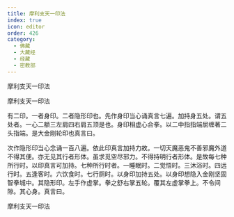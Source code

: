 ```yaml
---
title: 摩利支天一印法
index: true
icon: editor
order: 426
category:
  - 佛藏
  - 大藏经
  - 经藏
  - 密教部
---
```


  摩利支天一印法  

摩利支天一印法  

有二印。一者身印。二者隐形印也。先作身印当心诵真言七遍。加持身五处。谓五处者。一心二额三左肩四右肩五顶是也。身印相虚心合拳。以二中指指端屈缠著二头指端。是大金刚轮印也真言曰。  

次作隐形印当心念诵一百八遍。依此印真言加持力故。一切天魔恶鬼不善邪魔外道不得其便。亦无见其行者形体。虽求觅空尽邪力。不得持明行者形体。是故每七种所行时。以印真言可加持。七种所行时者。一睡眠时。二觉悟时。三沐浴时。四远行时。五逢客时。六饮食时。七行厕时。以身印加持五处。以身印想隐入金刚坚固智拳城中。其隐形印。左手作虚掌。拳之舒右掌五轮。覆其左虚掌拳上。不令间隙。其心身。真言曰。  

摩利支天一印法  
